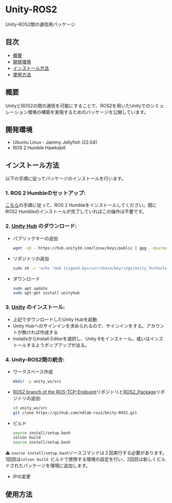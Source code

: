 # Unity-ROS2

Unity-ROS2間の通信用パッケージ

## 目次
<!-- TOC -->

- [概要](#概要)
- [開発環境](#開発環境)
- [インストール方法](#インストール方法)
- [使用方法](#使用方法)

<!-- /TOC -->

## 概要

UnityとROS2の間の通信を可能にすることで、ROS2を用いたUnityでのシミュレーション環境の構築を実現するためのパッケージを公開しています。

## 開発環境

- Ubuntu Linux - Jammy Jellyfish (22.04)
- ROS 2 Humble Hawksbill

## インストール方法

以下の手順に従ってパッケージのインストールを行います。
### 1. ROS 2 Humbleのセットアップ:  
   [こちら](https://docs.ros.org/en/humble/Installation.html)の手順に従って、ROS 2 Humbleをインストールしてください。既にROS2 Humbleのインストールが完了していればこの操作は不要です。
   
### 2. [Unity Hub](https://unity.com/ja/download) のダウンロード:
- パブリックキーの追加
   ```bash
   wget -qO - https://hub.unity3d.com/linux/keys/public | gpg --dearmor | sudo tee /usr/share/keyrings/Unity_Technologies_ApS.gpg > /dev/null

- リポジトリの追加
   ```bash
   sudo sh -c 'echo "deb [signed-by=/usr/share/keyrings/Unity_Technologies_ApS.gpg] https://hub.unity3d.com/linux/repos/deb stable main" > /etc/apt/sources.list.d/unityhub.list'

- ダウンロード
   ```bash
   sudo apt update
   sudo apt-get install unityhub
    ```

### 3. [Unity](https://unity.com/) のインストール:

- 上記でダウンロードしたUnity Hubを起動
- Unity Hubへのサインインを求められるので、サインインをする。アカウントが無ければ作成する
- InstallsからInstall Editorを選択し、Unity 6をインストール。或いはインストールするようポップアップが出る。

### 4. Unity-ROS2間の統合:

- ワークスペース作成
   ```bash
   mkdir -p unity_ws/src
   ```

- [ROS2 branch of the ROS-TCP-Endpoint](https://github.com/ndlab-ros2/Unity-ROS2/tree/main/ROS-TCP-Endpoint)リポジトリと[ROS2_Package](https://github.com/ndlab-ros2/Unity-ROS2/tree/main/ros2_packages)リポジトリの追加:
   ```bash
   cd unity_ws/src
   git clone https://github.com/ndlab-ros2/Unity-ROS2.git
   ```

- ビルド
   ```bash
   source install/setup.bash
   colcon build
   source install/setup.bash
   ```

⚠️ `source install/setup.bash`ソースコマンドは２回実行する必要があります。1回目は`colcon build
`ビルドで使用する環境の設定を行い、2回目は新しくビルドされたパッケージを環境に追加します。

- IPの変更

## 使用方法
